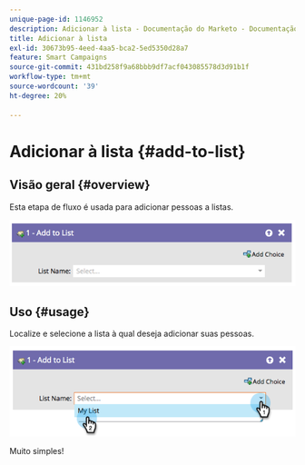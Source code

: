 ```yaml
---
unique-page-id: 1146952
description: Adicionar à lista - Documentação do Marketo - Documentação do produto
title: Adicionar à lista
exl-id: 30673b95-4eed-4aa5-bca2-5ed5350d28a7
feature: Smart Campaigns
source-git-commit: 431bd258f9a68bbb9df7acf043085578d3d91b1f
workflow-type: tm+mt
source-wordcount: '39'
ht-degree: 20%

---
```


# Adicionar à lista {#add-to-list}

## Visão geral {#overview}

Esta etapa de fluxo é usada para adicionar pessoas a listas.

![](assets/image2014-9-22-10-3a41-3a33.png)

## Uso {#usage}

Localize e selecione a lista à qual deseja adicionar suas pessoas.

![](assets/image2014-9-22-10-3a41-3a40.png)

Muito simples!
